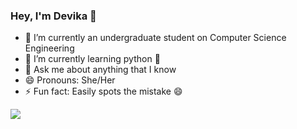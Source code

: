 ### Hey, I'm Devika 👋


- 🔭 I’m currently an undergraduate student on Computer Science Engineering
- 🌱 I’m currently learning python 🐍
- 💬 Ask me about anything that I know
- 😄 Pronouns: She/Her
- ⚡ Fun fact: Easily spots the mistake 😄

<img src="https://github-readme-stats.vercel.app/api?username=devikamanoj&&show_icons=true&title_color=ffffff&icon_color=bb2acf&text_color=daf7dc&bg_color=151515">
